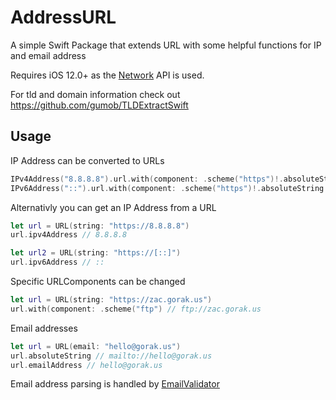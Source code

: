 # AddressURL

A simple Swift Package that extends URL with some helpful functions for IP and email address

Requires iOS 12.0+ as the [Network](https://developer.apple.com/documentation/network) API is used.

For tld and domain information check out https://github.com/gumob/TLDExtractSwift

## Usage

IP Address can be converted to URLs

```swift
IPv4Address("8.8.8.8").url.with(component: .scheme("https")!.absoluteString // https://8.8.8.8
IPv6Address("::").url.with(component: .scheme("https")!.absoluteString // https://[::]
```

Alternativly you can get an IP Address from a URL

```swift
let url = URL(string: "https://8.8.8.8")
url.ipv4Address // 8.8.8.8

let url2 = URL(string: "https://[::]")
url.ipv6Address // ::
```

Specific URLComponents can be changed

```swift
let url = URL(string: "https://zac.gorak.us")
url.with(component: .scheme("ftp") // ftp://zac.gorak.us
```

Email addresses

```swift
let url = URL(email: "hello@gorak.us")
url.absoluteString // mailto://hello@gorak.us
url.emailAddress // hello@gorak.us
```
Email address parsing is handled by [EmailValidator](https://github.com/evanrobertson/EmailValidator)
